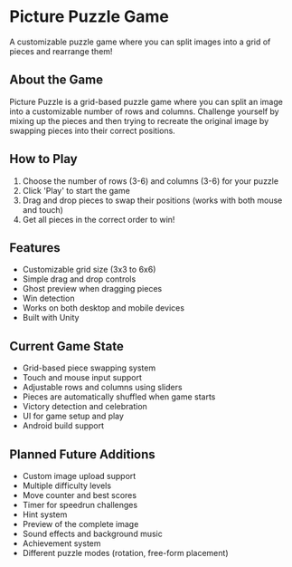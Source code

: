 # Picture Puzzle Game

A customizable puzzle game where you can split images into a grid of pieces and rearrange them!

## About the Game

Picture Puzzle is a grid-based puzzle game where you can split an image into a customizable number of rows and columns. Challenge yourself by mixing up the pieces and then trying to recreate the original image by swapping pieces into their correct positions.

## How to Play

1. Choose the number of rows (3-6) and columns (3-6) for your puzzle
2. Click 'Play' to start the game
3. Drag and drop pieces to swap their positions (works with both mouse and touch)
4. Get all pieces in the correct order to win!

## Features

- Customizable grid size (3x3 to 6x6)
- Simple drag and drop controls
- Ghost preview when dragging pieces
- Win detection
- Works on both desktop and mobile devices
- Built with Unity

## Current Game State

- Grid-based piece swapping system
- Touch and mouse input support
- Adjustable rows and columns using sliders
- Pieces are automatically shuffled when game starts
- Victory detection and celebration
- UI for game setup and play
- Android build support

## Planned Future Additions

- Custom image upload support
- Multiple difficulty levels
- Move counter and best scores
- Timer for speedrun challenges
- Hint system
- Preview of the complete image
- Sound effects and background music
- Achievement system
- Different puzzle modes (rotation, free-form placement)
